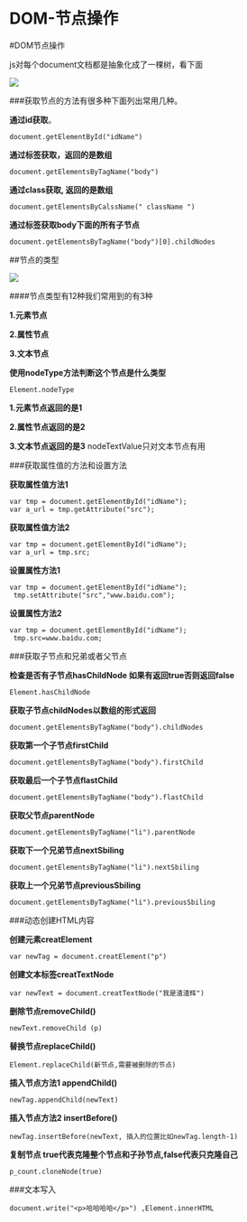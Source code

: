 # DOM-节点操作

#DOM节点操作

js对每个document文档都是抽象化成了一棵树，看下面

![](https://upload-images.jianshu.io/upload_images/7265016-0953237530fd782a.png?imageMogr2/auto-orient/strip%7CimageView2/2/w/1240#alt=image.png)

###获取节点的方法有很多种下面列出常用几种。

**通过id获取**。

`document.getElementById("idName")`

**通过标签获取，返回的是数组**

`document.getElementsByTagName("body")`

**通过class获取, 返回的是数组**

`document.getElementsByCalssName(" className ")`

**通过标签获取body下面的所有子节点**

`document.getElementsByTagName("body")[0].childNodes`

##节点的类型

![](https://upload-images.jianshu.io/upload_images/7265016-c9d5eb814fce6afd.png?imageMogr2/auto-orient/strip%7CimageView2/2/w/1240#alt=image.png)

####节点类型有12种我们常用到的有3种

**1.元素节点**

**2.属性节点**

**3.文本节点**

**使用nodeType方法判断这个节点是什么类型**

`Element.nodeType`

**1.元素节点返回的是1**

**2.属性节点返回的是2**

**3.文本节点返回的是3** nodeTextValue只对文本节点有用

###获取属性值的方法和设置方法

**获取属性值方法1**

```
var tmp = document.getElementById("idName");
var a_url = tmp.getAttribute("src");
```

**获取属性值方法2**

```
var tmp = document.getElementById("idName");
var a_url = tmp.src;
```

**设置属性方法1**

```
var tmp = document.getElementById("idName");
 tmp.setAttribute("src","www.baidu.com");
```

**设置属性方法2**

```
var tmp = document.getElementById("idName");
 tmp.src=www.baidu.com;
```

###获取子节点和兄弟或者父节点

**检查是否有子节点hasChildNode 如果有返回true否则返回false**

`Element.hasChildNode`

**获取子节点childNodes以数组的形式返回**

`document.getElementsByTagName("body").childNodes`

**获取第一个子节点firstChild**

`document.getElementsByTagName("body").firstChild`

**获取最后一个子节点flastChild**

`document.getElementsByTagName("body").flastChild`

**获取父节点parentNode**

`document.getElementsByTagName("li").parentNode`

**获取下一个兄弟节点nextSbiling**

`document.getElementsByTagName("li").nextSbiling`

**获取上一个兄弟节点previousSbiling**

`document.getElementsByTagName("li").previousSbiling`

###动态创建HTML内容

**创建元素creatElement**

`var newTag = document.creatElement("p")`

**创建文本标签creatTextNode**

`var newText = document.creatTextNode("我是渣渣辉")`

**删除节点removeChild()**

`newText.removeChild (p)`

**替换节点replaceChild()**

`Element.replaceChild(新节点,需要被删除的节点)`

**插入节点方法1 appendChild()**

`newTag.appendChild(newText)`

**插入节点方法2 insertBefore()**

`newTag.insertBefore(newText, 插入的位置比如newTag.length-1)`

**复制节点 true代表克隆整个节点和子孙节点,false代表只克隆自己**

`p_count.cloneNode(true)`

###文本写入

`document.write("<p>哈哈哈哈</p>") ,Element.innerHTML`
